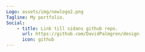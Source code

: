 ```yaml
---
Logo: assets/img/newlogo2.png
Tagline: My portfolio.
Social:
    - title: Link till sidans github repo.
      url: https://github.com/DavidPalmgren/design
      icon: github
---
```

